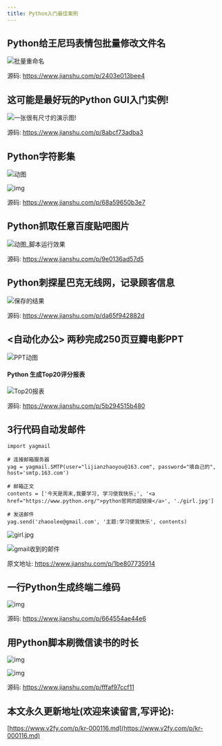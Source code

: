 ```yaml
---
title: Python入门最佳案例
---
```








## Python给王尼玛表情包批量修改文件名

![批量重命名](https://www.v2fy.com/asset/0i/jikemiji/jikemiji-md/kr-000116.assets/strip-20200908174256241.gif)



源码: https://www.jianshu.com/p/2403e013bee4

## 这可能是最好玩的Python GUI入门实例!

![一张很有尺寸的演示图!](https://www.v2fy.com/asset/0i/jikemiji/jikemiji-md/kr-000116.assets/strip-20200908174122064.gif)

源码: https://www.jianshu.com/p/8abcf73adba3

## Python字符影集

![动图](https://www.v2fy.com/asset/0i/jikemiji/jikemiji-md/kr-000116.assets/strip-20200908172251988.gif)

![img](https://www.v2fy.com/asset/0i/jikemiji/jikemiji-md/kr-000116.assets/1240.jpeg)



源码: https://www.jianshu.com/p/68a59650b3e7



## Python抓取任意百度贴吧图片



![动图_脚本运行效果](https://www.v2fy.com/asset/0i/jikemiji/jikemiji-md/kr-000116.assets/strip-20200908172030223.gif)



源码: https://www.jianshu.com/p/9e0136ad57d5



## Python刺探星巴克无线网，记录顾客信息



![保存的结果](https://www.v2fy.com/asset/0i/jikemiji/jikemiji-md/kr-000116.assets/1240-20200908171208555.png)

源码: https://www.jianshu.com/p/da65f942882d

## <自动化办公> 两秒完成250页豆瓣电影PPT



![PPT动图](https://www.v2fy.com/asset/0i/jikemiji/jikemiji-md/kr-000116.assets/strip-20200908170502209.gif)



#### Python 生成Top20评分报表

![Top20报表](https://www.v2fy.com/asset/0i/jikemiji/jikemiji-md/kr-000116.assets/1240-20200908170615136.png)





源码: https://www.jianshu.com/p/5b294515b480



## 3行代码自动发邮件

```
import yagmail

# 连接邮箱服务器
yag = yagmail.SMTP(user="lijianzhaoyou@163.com", password="填自己的", host='smtp.163.com')

# 邮箱正文
contents = ['今天是周末,我要学习, 学习使我快乐;', '<a href="https://www.python.org/">python官网的超链接</a>', './girl.jpg']

# 发送邮件
yag.send('zhaoolee@gmail.com', '主题:学习使我快乐', contents)
```



![girl.jpg](https://www.v2fy.com/asset/0i/jikemiji/jikemiji-md/kr-000116.assets/1240-20200908170338911.png)



![gmail收到的邮件](https://www.v2fy.com/asset/0i/jikemiji/jikemiji-md/kr-000116.assets/1240-20200908170347288.png)















原文地址: https://www.jianshu.com/p/1be807735914



## 一行Python生成终端二维码



![img](https://www.v2fy.com/asset/0i/jikemiji/jikemiji-md/kr-000116.assets/strip-20200908165734896.gif)



源码: https://www.jianshu.com/p/664554ae44e6



## 用Python脚本刷微信读书的时长



![img](https://www.v2fy.com/asset/0i/jikemiji/jikemiji-md/kr-000116.assets/strip.gif)

![img](https://www.v2fy.com/asset/0i/jikemiji/jikemiji-md/kr-000116.assets/1240-20200908165506596.png)



源码: https://www.jianshu.com/p/fffaf97ccf11




## 本文永久更新地址(欢迎来读留言,写评论):

[https://www.v2fy.com/p/kr-000116.md](https://www.v2fy.com/p/kr-000116.md)
